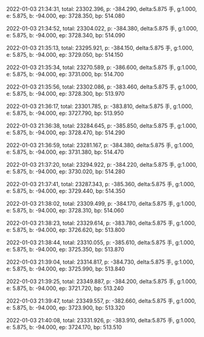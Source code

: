2022-01-03 21:34:31, total: 23302.396, p: -384.290, delta:5.875 手, g:1.000, e: 5.875, b: -94.000, ep: 3728.350, bp: 514.080

2022-01-03 21:34:52, total: 23304.022, p: -384.380, delta:5.875 手, g:1.000, e: 5.875, b: -94.000, ep: 3728.340, bp: 514.090

2022-01-03 21:35:13, total: 23295.921, p: -384.150, delta:5.875 手, g:1.000, e: 5.875, b: -94.000, ep: 3729.050, bp: 514.150

2022-01-03 21:35:34, total: 23270.589, p: -386.600, delta:5.875 手, g:1.000, e: 5.875, b: -94.000, ep: 3731.000, bp: 514.700

2022-01-03 21:35:56, total: 23302.086, p: -383.460, delta:5.875 手, g:1.000, e: 5.875, b: -94.000, ep: 3728.300, bp: 513.970

2022-01-03 21:36:17, total: 23301.785, p: -383.810, delta:5.875 手, g:1.000, e: 5.875, b: -94.000, ep: 3727.790, bp: 513.950

2022-01-03 21:36:38, total: 23284.645, p: -385.850, delta:5.875 手, g:1.000, e: 5.875, b: -94.000, ep: 3728.470, bp: 514.290

2022-01-03 21:36:59, total: 23281.167, p: -384.380, delta:5.875 手, g:1.000, e: 5.875, b: -94.000, ep: 3731.380, bp: 514.470

2022-01-03 21:37:20, total: 23294.922, p: -384.220, delta:5.875 手, g:1.000, e: 5.875, b: -94.000, ep: 3730.020, bp: 514.280

2022-01-03 21:37:41, total: 23287.343, p: -385.360, delta:5.875 手, g:1.000, e: 5.875, b: -94.000, ep: 3729.440, bp: 514.350

2022-01-03 21:38:02, total: 23309.499, p: -384.170, delta:5.875 手, g:1.000, e: 5.875, b: -94.000, ep: 3728.310, bp: 514.060

2022-01-03 21:38:23, total: 23329.614, p: -383.780, delta:5.875 手, g:1.000, e: 5.875, b: -94.000, ep: 3726.620, bp: 513.800

2022-01-03 21:38:44, total: 23310.055, p: -385.610, delta:5.875 手, g:1.000, e: 5.875, b: -94.000, ep: 3725.350, bp: 513.870

2022-01-03 21:39:04, total: 23314.817, p: -384.730, delta:5.875 手, g:1.000, e: 5.875, b: -94.000, ep: 3725.990, bp: 513.840

2022-01-03 21:39:25, total: 23349.887, p: -384.200, delta:5.875 手, g:1.000, e: 5.875, b: -94.000, ep: 3721.720, bp: 513.240

2022-01-03 21:39:47, total: 23349.557, p: -382.660, delta:5.875 手, g:1.000, e: 5.875, b: -94.000, ep: 3723.900, bp: 513.320

2022-01-03 21:40:08, total: 23331.926, p: -383.910, delta:5.875 手, g:1.000, e: 5.875, b: -94.000, ep: 3724.170, bp: 513.510